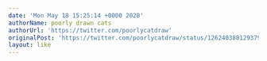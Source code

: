 ```yaml
---
date: 'Mon May 18 15:25:14 +0000 2020'
authorName: poorly drawn cats
authorUrl: 'https://twitter.com/poorlycatdraw'
originalPost: 'https://twitter.com/poorlycatdraw/status/1262403881293799424'
layout: like
---
```

